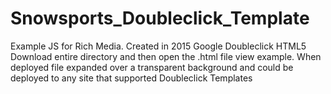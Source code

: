 # Snowsports_Doubleclick_Template
Example JS for Rich Media. Created in 2015 Google Doubleclick HTML5
Download entire directory and then open the .html file view example. 
When deployed file expanded over a transparent background and could be deployed to any site that supported Doubleclick Templates
